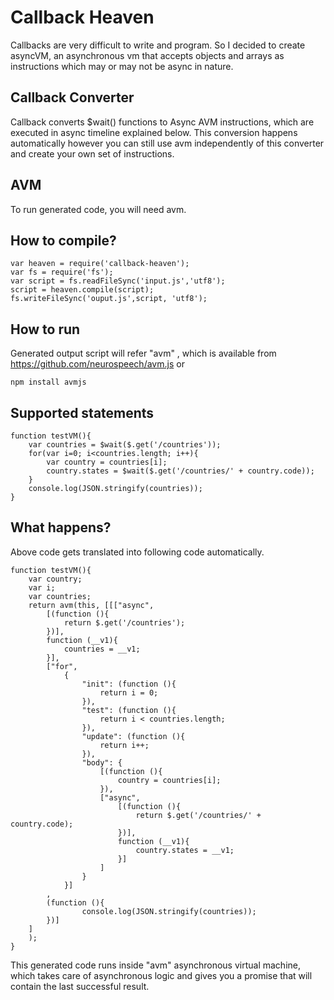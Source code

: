 # Callback Heaven
Callbacks are very difficult to write and program. So I decided to create asyncVM, 
an asynchronous vm that accepts objects and arrays as instructions which may or 
may not be async in nature. 

## Callback Converter 
Callback converts $wait() functions to Async AVM instructions, which are 
executed in async timeline explained below. This conversion happens automatically
however you can still use avm independently of this converter and create your own
set of instructions.

## AVM
To run generated code, you will need avm.

## How to compile?

    var heaven = require('callback-heaven');
    var fs = require('fs');
    var script = fs.readFileSync('input.js','utf8');
    script = heaven.compile(script);
    fs.writeFileSync('ouput.js',script, 'utf8');
    
## How to run

Generated output script will refer "avm" , which is available from 
https://github.com/neurospeech/avm.js or 

    npm install avmjs
    
## Supported statements

    function testVM(){
        var countries = $wait($.get('/countries'));
        for(var i=0; i<countries.length; i++){
            var country = countries[i];
            country.states = $wait($.get('/countries/' + country.code));
        }
        console.log(JSON.stringify(countries));
    }
    
## What happens?

Above code gets translated into following code automatically.

    function testVM(){
        var country;
        var i;
        var countries;
        return avm(this, [[["async",
            [(function (){
                return $.get('/countries');
            })],
            function (__v1){
                countries = __v1;
            }],
            ["for",
                {
                    "init": (function (){
                        return i = 0;
                    }),
                    "test": (function (){
                        return i < countries.length;
                    }),
                    "update": (function (){
                        return i++;
                    }),
                    "body": {
                        [(function (){
                            country = countries[i];
                        }),
                        ["async",
                            [(function (){
                                return $.get('/countries/' + country.code);
                            })],
                            function (__v1){
                                country.states = __v1;
                            }]
                        ]
                    }
                }]
            ,
            (function (){  
                    console.log(JSON.stringify(countries));
            })]
        ] 
        ); 
    }
    
This generated code runs inside "avm" asynchronous virtual machine, which takes care of asynchronous logic and gives you a promise that will contain the last successful result.
